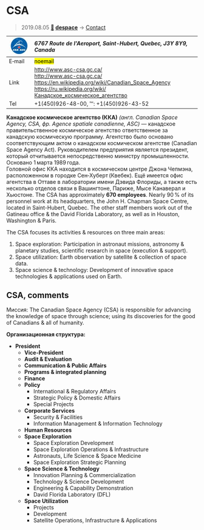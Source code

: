 # CSA
> 2019.08.05 **[🚀](../index/index.md) [despace](index.md)** → [Contact](contact.md)

|[![](f/contact/c/csa_logo1_thumb.jpg)](f/contact/c/csa_logo1.png)|*6767 Route de l'Aeroport, Saint-Hubert, Quebec, J3Y 8Y9, Canada*|
|:--|:--|
|E‑mail|<mark>noemail</mark>|
|Link|<http://www.asc-csa.gc.ca/><br> <http://www.asc-csa.gc.ca/><br> <https://en.wikipedia.org/wiki/Canadian_Space_Agency><br> <https://ru.wikipedia.org/wiki/Канадское_космическое_агентство>|
|Tel|+1(450)926-48-00, ℻: +1(450)926-43-52|

**Канадское космическое агентство (ККА)** *(англ. Canadian Space Agency, CSA, фр. Agence spatiale canadienne, ASC)* — канадское правительственное космическое агентство ответственное за канадскую космическую программу. Агентство было основано соответствующим актом о канадском космическом агентстве (Canadian Space Agency Act). Руководителем предприятия является президент, который отчитывается непосредственно министру промышленности. Основано 1 марта 1989 года.  
Головной офис ККА находится в космическом центре Джона Чепмэна, расположенном в городке Сен‑Хуберт (Квебек). Ещё имеется офис агентства в Оттаве в лаборатории имени Дэвида Флориды, а также есть несколько отделов связи в Вашингтоне, Париже, Мысе Канаверал и Хьюстоне. The CSA has approximately **670 employees**. Nearly 90 % of its personnel work at its headquarters, the John H. Chapman Space Centre, located in Saint-Hubert, Quebec. The other staff members work out of the Gatineau office & the David Florida Laboratory, as well as in Houston, Washington & Paris.  

The CSA focuses its activities & resources on three main areas:

   1. Space exploration: Participation in astronaut missions, astronomy & planetary studies, scientific research in space (execution & support).
   1. Space utilization: Earth observation by satellite & collection of space data.
   1. Space science & technology: Development of innovative space technologies & applications used on Earth.



<p style="page-break-after:always"> </p>

## CSA, comments

Миссия: The Canadian Space Agency (CSA) is responsible for advancing the knowledge of space through science; using its discoveries for the good of Canadians & all of humanity.

**Организационная структура:**

   - **President**
      - **Vice-President**
      - **Audit & Evaluation**
      - **Communication & Public Affairs**
      - **Programs & integrated planning**
      - **Finance**
      - **Policy**
         - International & Regulatory Affairs
         - Strategic Policy & Domestic Affairs
         - Special Projects
      - **Corporate Services**
         - Security & Facilities
         - Information Management & Information Technology
      - **Human Resources**
      - **Space Exploration**
         - Space Exploration Development
         - Space Exploration Operations & Infrastructure
         - Astronauts, Life Science & Space Medicine
         - Space Exploration Strategic Planning
      - **Space Science & Technology**
         - Innovation Planning & Commercialization
         - Technology & Science Development
         - Engineering & Capability Demonstration
         - David Florida Laboratory (DFL)
      - **Space Utilization**
         - Projects
         - Development
         - Satellite Operations, Infrastructure & Applications
